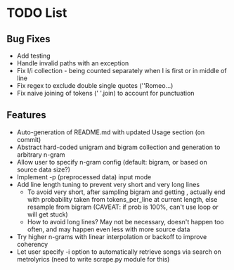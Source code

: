 # TODO List

## Bug Fixes

- Add testing
- Handle invalid paths with an exception
- Fix I/i collection - being counted separately when I is first or in middle of
  line
- Fix regex to exclude double single quotes (''Romeo...)
- Fix naive joining of tokens (' '.join) to account for punctuation

## Features
- Auto-generation of README.md with updated Usage section (on commit)
- Abstract hard-coded unigram and bigram collection and generation to arbitrary
  n-gram
- Allow user to specify n-gram config (default: bigram, or based on source data
  size?)
- Implement -p (preprocessed data) input mode
- Add line length tuning to prevent very short and very long lines
  * To avoid very short, after sampling bigram and getting <END>, actually end
    with probability taken from tokens_per_line at current length, else
    resample from bigram (CAVEAT: if <END> prob is 100%, can't use loop or will
    get stuck)
  * How to avoid long lines? May not be necessary, doesn't happen too often,
    and may happen even less with more source data
- Try higher n-grams with linear interpolation or backoff to improve coherency
- Let user specify -i option to automatically retrieve songs via
  search on metrolyrics (need to write scrape.py module for this)
